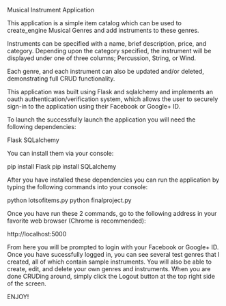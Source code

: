 Musical Instrument Application

This application is a simple item catalog which can be used to create_engine
Musical Genres and add instruments to these genres.

Instruments can be specified with a name, brief description, price, and category.
Depending upon the category specified, the instrument will be displayed under
one of three columns; Percussion, String, or Wind.

Each genre, and each instrument can also be updated and/or deleted, demonstrating
full CRUD functionality.

This application was built using Flask and sqlalchemy and implements an oauth
authentication/verification system, which allows the user to securely sign-in
to the application using their Facebook or Google+ ID.

To launch the successfully launch the application you will need the following
dependencies:

Flask
SQLalchemy

You can install them via your console:

pip install Flask
pip install SQLalchemy

After you have installed these dependencies you can run the application by
typing the following commands into your console:

python lotsofitems.py
python finalproject.py

Once you have run these 2 commands, go to the following address in your
favorite web browser (Chrome is recommended):

http://localhost:5000

From here you will be prompted to login with your Facebook or Google+ ID. Once
you have sucessfully logged in, you can see several test genres that I created,
all of which contain sample instruments. You will also be able to create, edit,
and delete your own genres and instruments. When you are done CRUDing around,
simply click the Logout button at the top right side of the screen.

ENJOY!
